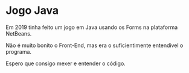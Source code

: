 # Jogo Java

Em 2019 tinha feito um jogo em Java usando os Forms na plataforma NetBeans.

Não é muito bonito o Front-End, mas era o suficientimente entendivel o programa.

Espero que consigo mexer e entender o código.
